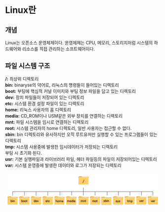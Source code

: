 # Linux란

## 개념
Linux는 오픈소스 운영체제이다. 운영체제는 CPU, 메모리, 스토리지처럼 시스템의 하드웨어와 리소스를 직접 관리하는 소프트웨어이다.

## 파일 시스템 구조

**/:** 최상위 디렉토리<br>
**bin:** binaryse의 약어로, 리눅스의 명령들이 들어있는 디렉토리<br>
**boot:** 부팅에 핵심적 커널 이미지와 부팅 정보 파일을 담고 있는 디렉토리 <br>
**dev:** 장치 파일들이 저장되어 있는 디렉토리 <br>
**etc:** 시스템 환경 설정 파일이 있는 디렉토리 <br>
**home:** 리눅스 사용자의 홈 디렉토리 <br>
**media:** CD_ROM이나 USM같은 외부 장치를 연결하는 디렉토리 <br>
**mnt:** 파일 시스템을 임시로 연결하는 디렉토리 <br>
**root:** 시스템 관리자의 home 디렉토리, 일반 사용자는 접근할 수 없다. <br>
**sbin:** bin 디렉토리와 유사하지만 오직 루트유저만 실행할 수 있는 프로그램들이 있는 디렉토리 <br>
**tmp:** 시스템 사용중에 발생한 임시데이터가 저장되는 디렉토리<br>
부팅 시 초기화 된다. <br>
**usr:** 기본 실행파일과 라이브러리 파일, 헤더 파일등의 파일이 저장되어있는 디렉토리 <br>
**var:** 시스템 운영중에 발생한 데이터와 로그가 저장되는 디렉토리 <br>

<img src='..\images\linuxfile.png' width=600 align=center>